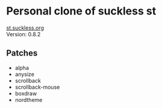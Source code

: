 # Personal clone of suckless st
[st.suckless.org](https://st.suckless.org)<br/>
Version: 0.8.2

## Patches
* alpha
* anysize
* scrollback
* scrollback-mouse
* boxdraw
* nordtheme
